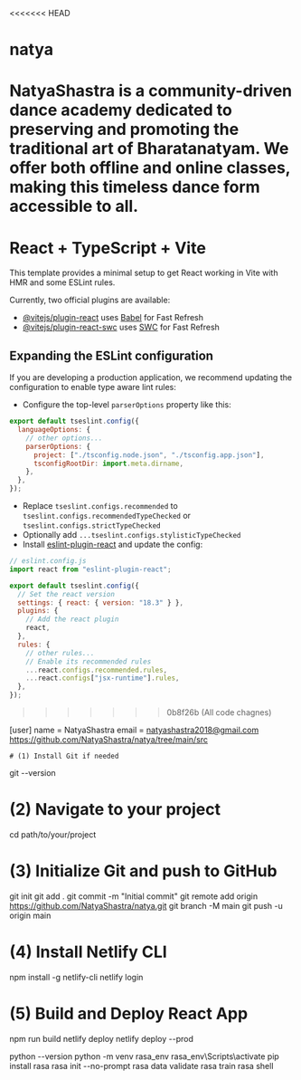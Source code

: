 <<<<<<< HEAD
# natya
NatyaShastra is a community-driven dance academy dedicated to preserving and promoting the traditional art of Bharatanatyam. We offer both offline and online classes, making this timeless dance form accessible to all.
=======
# React + TypeScript + Vite

This template provides a minimal setup to get React working in Vite with HMR and some ESLint rules.

Currently, two official plugins are available:

- [@vitejs/plugin-react](https://github.com/vitejs/vite-plugin-react/blob/main/packages/plugin-react/README.md) uses [Babel](https://babeljs.io/) for Fast Refresh
- [@vitejs/plugin-react-swc](https://github.com/vitejs/vite-plugin-react-swc) uses [SWC](https://swc.rs/) for Fast Refresh

## Expanding the ESLint configuration

If you are developing a production application, we recommend updating the configuration to enable type aware lint rules:

- Configure the top-level `parserOptions` property like this:

```js
export default tseslint.config({
  languageOptions: {
    // other options...
    parserOptions: {
      project: ["./tsconfig.node.json", "./tsconfig.app.json"],
      tsconfigRootDir: import.meta.dirname,
    },
  },
});
```

- Replace `tseslint.configs.recommended` to `tseslint.configs.recommendedTypeChecked` or `tseslint.configs.strictTypeChecked`
- Optionally add `...tseslint.configs.stylisticTypeChecked`
- Install [eslint-plugin-react](https://github.com/jsx-eslint/eslint-plugin-react) and update the config:

```js
// eslint.config.js
import react from "eslint-plugin-react";

export default tseslint.config({
  // Set the react version
  settings: { react: { version: "18.3" } },
  plugins: {
    // Add the react plugin
    react,
  },
  rules: {
    // other rules...
    // Enable its recommended rules
    ...react.configs.recommended.rules,
    ...react.configs["jsx-runtime"].rules,
  },
});
```
>>>>>>> 0b8f26b (All code chagnes)


[user]
    name = NatyaShastra
    email = natyashastra2018@gmail.com
    https://github.com/NatyaShastra/natya/tree/main/src

    # (1) Install Git if needed
git --version

# (2) Navigate to your project
cd path/to/your/project

# (3) Initialize Git and push to GitHub
git init
git add .
git commit -m "Initial commit"
git remote add origin https://github.com/NatyaShastra/natya.git
git branch -M main
git push -u origin main

# (4) Install Netlify CLI
npm install -g netlify-cli
netlify login

# (5) Build and Deploy React App
npm run build
netlify deploy
netlify deploy --prod


python --version
python -m venv rasa_env
rasa_env\Scripts\activate
pip install rasa
rasa init --no-prompt
rasa data validate
rasa train
rasa shell
